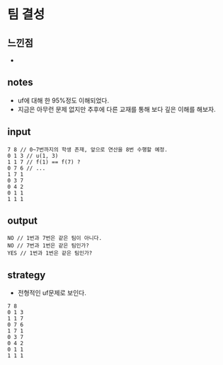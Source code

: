 # 팀 결성

## 느낀점
* 

## notes
* uf에 대해 한 95%정도 이해되었다.
* 지금은 아무런 문제 없지만 추후에 다른 교재를 통해 보다 깊은 이해를 해보자.

## input
```
7 8 // 0~7번까지의 학생 존재, 앞으로 연산을 8번 수행할 예정.
0 1 3 // u(1, 3)
1 1 7 // f(1) == f(7) ?
0 7 6 // ...
1 7 1
0 3 7
0 4 2
0 1 1
1 1 1
```

## output
```
NO // 1번과 7번은 같은 팀이 아니다.
NO // 7번과 1번은 같은 팀인가?
YES // 1번과 1번은 같은 팀인가?
```

## strategy
* 전형적인 uf문제로 보인다.


```
7 8
0 1 3
1 1 7
0 7 6
1 7 1
0 3 7
0 4 2
0 1 1
1 1 1
```